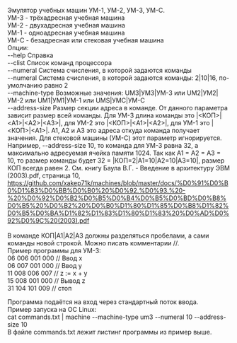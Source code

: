 Эмулятор учебных машин УМ-1, УМ-2, УМ-3, УМ-С.<br/>
УМ-3 - трёхадресная учебная машина<br/>
УМ-2 - двухадресная учебная машина<br/>
УМ-1 - одноадресная учебная машина<br/>
УМ-С - безадресная или стековая учебная машина<br/>
Опции:<br/>
	--help	Справка<br/>
	--clist	Список команд процессора<br/>
	--numeral Система счисления, в которой задаются команды<br/>
	--numeral Система счисления, в которой задаются команды: 2|10|16, по-умолчанию равно 2<br/>
	--machine-type	Возможные значения: UM3|УМ3|УМ-3 или UM2|УМ2|УМ-2 или UM1|УМ1|УМ-1 или UMS|УМС|УМ-С<br/>
	--address-size	Размер секции адреса в команде. От данного параметра зависит размер всей команды. Для УМ-3 длина команды это |<КОП>|\<A1\>|\<A2\>|\<A3\>|, для УМ-2 это |<КОП>|\<A1\>|\<A2\>|, для УМ-1 это |<КОП>|\<A1\>|. А1, А2 и А3 это адреса откуда команда получает значения. Для стековой машины (УМ-С) этот параметр игнорируется. Например, --address-size 10, то команда для УМ-3 равна 32, а максимально адресуемая ячейка памяти 1024. Так как  A1 = A2 = A3 = 10, то размер команды будет 32 = |КОП=2|А1=10|А2=10|А3=10|, размер КОП всегда равен 2. См. книгу Баула В.Г. - Введение в архитектуру ЭВМ (2003).pdf, страница 10, https://github.com/xakep71k/machines/blob/master/docs/%D0%91%D0%B0%D1%83%D0%BB%D0%B0%20%D0%92.%D0%93.%20-%20%D0%92%D0%B2%D0%B5%D0%B4%D0%B5%D0%BD%D0%B8%D0%B5%20%D0%B2%20%D0%B0%D1%80%D1%85%D0%B8%D1%82%D0%B5%D0%BA%D1%82%D1%83%D1%80%D1%83%20%D0%AD%D0%92%D0%9C%20(2003).pdf
<br/><br/>
В команде КОП|A1|A2|A3 должны разделяться пробелами, а сами команды новой строкой. Можно писать комментарии //.<br/>
Пример программы для УМ-3:<br/>
06 006 001 000 // Ввод x<br/>
06 007 001 000 // Ввод y<br/>
11 008 006 007 // z := x + y<br/>
15 008 001 000 // Вывод z<br/>
31 104 101 009 // стоп<br/>

Программа подаётся на вход через стандартный поток ввода.<br/>
Пример запуска на ОС Linux:<br/>
cat commands.txt | machine --machine-type um3 --numeral 10 --address-size 10<br/>
В файле commands.txt лежит листинг программы из пример выше.
